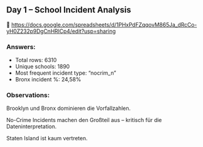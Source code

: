 ## Day 1 – School Incident Analysis

🔗 https://docs.google.com/spreadsheets/d/1PHxPdFZqqovM865Ja_dRcCo-yH0Z232p9DgCnHRICp4/edit?usp=sharing

### Answers:
- Total rows: 6310
- Unique schools: 1890
- Most frequent incident type: “nocrim_n”
- Bronx incident %: 24,58%

### Observations:
Brooklyn und Bronx dominieren die Vorfallzahlen.

No-Crime Incidents machen den Großteil aus – kritisch für die Dateninterpretation.

Staten Island ist kaum vertreten.
